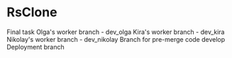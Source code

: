 # RsClone
Final task
Olga's worker branch - dev_olga
Kira's worker branch - dev_kira
Nikolay's worker branch - dev_nikolay
Branch for pre-merge code develop
Deployment branch
